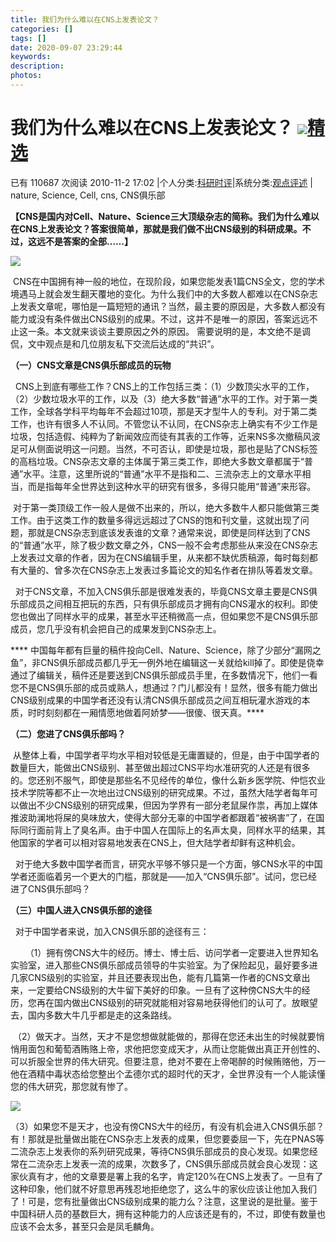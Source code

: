 ```yaml
---
title: 我们为什么难以在CNS上发表论文？
categories: []
tags: []
date: 2020-09-07 23:29:44
keywords:
description:
photos:
---
```


# 我们为什么难以在CNS上发表论文？ [![](http://blog.sciencenet.cn/static/image/blog/recommendico.gif)精选](http://blog.sciencenet.cn/blog.php?mod=recommend)

已有 110687 次阅读 2010\-11\-2 17:02 |个人分类:[科研时评](http://blog.sciencenet.cn/home.php?mod=space&uid=295006&do=blog&classid=114917&view=me)|系统分类:[观点评述](http://blog.sciencenet.cn/home.php?mod=space&do=blog&view=all&uid=295006&catid=3) | nature, Science, Cell, cns, CNS俱乐部

**【CNS是国内对Cell、Nature、Science三大顶级杂志的简称。我们为什么难以在CNS上发表论文？答案很简单，那就是我们做不出CNS级别的科研成果。不过，这远不是答案的全部……】**

![](http://blog.sciencenet.cn/upload/blog/images/2010/11/2010112212813107.jpg)

 CNS在中国拥有神一般的地位，在现阶段，如果您能发表1篇CNS全文，您的学术境遇马上就会发生翻天覆地的变化。为什么我们中的大多数人都难以在CNS杂志上发表文章呢，哪怕是一篇短短的通讯？当然，最主要的原因是，大多数人都没有能力或没有条件做出CNS级别的成果。不过，这并不是唯一的原因，答案远远不止这一条。本文就来谈谈主要原因之外的原因。 需要说明的是，本文绝不是调侃，文中观点是和几位朋友私下交流后达成的“共识”。

****（一）CNS文章是CNS俱乐部成员的玩物****

  CNS上到底有哪些工作？CNS上的工作包括三类：（1）少数顶尖水平的工作，（2）少数垃圾水平的工作，以及（3）绝大多数“普通”水平的工作。对于第一类工作，全球各学科平均每年不会超过10项，那是天才型牛人的专利。对于第二类工作，也许有很多人不认同。不管您认不认同，在CNS杂志上确实有不少工作是垃圾，包括造假、纯粹为了新闻效应而徒有其表的工作等，近来NS多次撤稿风波足可从侧面说明这一问题。当然，不可否认，即使是垃圾，那也是贴了CNS标签的高档垃圾。CNS杂志文章的主体属于第三类工作，即绝大多数文章都属于“普通”水平。注意，这里所说的“普通”水平不是指和二、三流杂志上的文章水平相当，而是指每年全世界达到这种水平的研究有很多，多得只能用“普通”来形容。

 对于第一类顶级工作一般人是做不出来的，所以，绝大多数牛人都只能做第三类工作。由于这类工作的数量多得远远超过了CNS的饱和刊文量，这就出现了问题，那就是CNS杂志到底该发表谁的文章？通常来说，即使是同样达到了CNS的“普通”水平，除了极少数文章之外，CNS一般不会考虑那些从来没在CNS杂志上发表过文章的作者，因为在CNS编辑手里，从来都不缺优质稿源，每时每刻都有大量的、曾多次在CNS杂志上发表过多篇论文的知名作者在排队等着发文章。

  对于CNS文章，不加入CNS俱乐部是很难发表的，毕竟CNS文章主要是CNS俱乐部成员之间相互把玩的东西，只有俱乐部成员才拥有向CNS灌水的权利。即使您也做出了同样水平的成果，甚至水平还稍微高一点，但如果您不是CNS俱乐部成员，您几乎没有机会把自己的成果发到CNS杂志上。

**** 中国每年都有巨量的稿件投向Cell、Nature、Science，除了少部分“漏网之鱼”，非CNS俱乐部成员都几乎无一例外地在编辑这一关就给kill掉了。即使是侥幸通过了编辑关，稿件还是要送到CNS俱乐部成员手里，在多数情况下，他们一看您不是CNS俱乐部的成员或熟人，想通过？门儿都没有！显然，很多有能力做出CNS级别成果的中国学者还没有认清CNS俱乐部成员之间互相玩灌水游戏的本质，时时刻刻都在一厢情愿地做着阿娇梦——很傻、很天真。****

****（二）您进了CNS俱乐部吗？****

 从整体上看，中国学者平均水平相对较低是无庸置疑的，但是，由于中国学者的数量巨大，能做出CNS级别、甚至做出超过CNS平均水准研究的人还是有很多的。您还别不服气，即使是那些名不见经传的单位，像什么新乡医学院、仲恺农业技术学院等都不止一次地出过CNS级别的研究成果。不过，虽然大陆学者每年可以做出不少CNS级别的研究成果，但因为学界有一部分老鼠屎作祟，再加上媒体推波助澜地将屎的臭味放大，使得大部分无辜的中国学者都跟着“被祸害”了，在国际同行面前背上了臭名声。由于中国人在国际上的名声太臭，同样水平的结果，其他国家的学者可以相对容易地发表在CNS上，但大陆学者却鲜有这种机会。

  对于绝大多数中国学者而言，研究水平够不够只是一个方面，够CNS水平的中国学者还面临着另一个更大的门槛，那就是——加入“CNS俱乐部”。试问，您已经进了CNS俱乐部吗？

****（三）中国人进入CNS俱乐部的途径****

  对于中国学者来说，加入CNS俱乐部的途径有三：

      （1）拥有傍CNS大牛的经历。博士、博士后、访问学者一定要进入世界知名实验室，进入那些CNS俱乐部成员领导的牛实验室。为了保险起见，最好要多进几家CNS级别的实验室，并且还要表现出色，能有几篇第一作者的CNS文章出来，一定要给CNS级别的大牛留下美好的印象。一旦有了这种傍CNS大牛的经历，您再在国内做出CNS级别的研究就能相对容易地获得他们的认可了。放眼望去，国内多数大牛几乎都是走的这条路线。

 （2）做天才。当然，天才不是您想做就能做的，那得在您还未出生的时候就要悄悄用面包和葡萄酒贿赂上帝，求他把您变成天才，从而让您能做出真正开创性的、可以折服全世界的伟大研究。但要注意，绝对不要在上帝喝醉的时候贿赂他，万一他在酒精中毒状态给您整出个孟德尔式的超时代的天才，全世界没有一个人能读懂您的伟大研究，那您就有惨了。

![](http://blog.sciencenet.cn/upload/blog/images/2010/11/2010112223055966.jpg)

（3）如果您不是天才，也没有傍CNS大牛的经历，有没有机会进入CNS俱乐部？有！那就是批量做出能在CNS杂志上发表的成果，但您要委屈一下，先在PNAS等二流杂志上发表你的系列研究成果，等待CNS俱乐部成员的良心发现。如果您经常在二流杂志上发表一流的成果，次数多了，CNS俱乐部成员就会良心发现：这家伙真有才，他的文章要是署上我的名字，肯定120%在CNS上发表了。一旦有了这种印象，他们就不好意思再残忍地拒绝您了，这么牛的家伙应该让他加入我们了！可是，您有批量做出CNS级别成果的能力么？注意，这里说的是批量。鉴于中国科研人员的基数巨大，拥有这种能力的人应该还是有的，不过，即使有数量也应该不会太多，甚至只会是凤毛麟角。